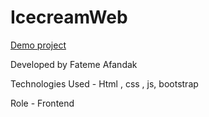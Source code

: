 # IcecreamWeb

[Demo project](https://fatemeafandakdev.github.io/IcecreamWeb/)

Developed by Fateme Afandak

Technologies Used - Html , css , js, bootstrap

Role - Frontend
